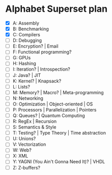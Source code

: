 # Alphabet Superset plan

- [x] A: Assembly
- [x] B: Benchmarking
- [x] C: Compilers
- [ ] D: Debugging
- [ ] E: Encryption? | Email
- [ ] F: Functional programming?
- [ ] G: GPUs
- [ ] H: Hashing
- [ ] I: Iteration? | Introspection?
- [ ] J: Java? | JIT
- [ ] K: Kernel? | Knapsack?
- [ ] L: Lists?
- [ ] M: Memory? | Macro? | Meta-programming
- [ ] N: Networking
- [ ] O: Optimization | Object-oriented | OS
- [ ] P: Processors | Parallelization | Pointers
- [ ] Q: Queues? | Quantum Computing
- [ ] R: RegEx | Recursion
- [ ] S: Semantics & Style
- [ ] T: Testing? | Type Theory | Time abstraction
- [ ] U: Unions?
- [ ] V: Vectorization
- [ ] W: Web?
- [ ] X: XML
- [ ] Y: YAGNI (You Ain't Gonna Need It)? | VHDL
- [ ] Z: Z-buffers?
